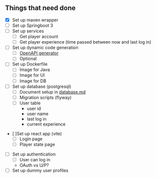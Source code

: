 ## Things that need done
- [x] Set up maven wrapper
- [ ] Set up Springboot 3
- [ ] Set up services
    - [ ] Get player account
    - [ ] Get player experience (time passed between now and last log in)
- [ ] Set up dynamic code generation
    - [ ] [OpenAPI generator](https://github.com/OpenAPITools/openapi-generator/tree/master/modules/openapi-generator-maven-plugin)
    - [ ] Optional
- [ ] Set up Dockerfile
    - [ ] Image for Java
    - [ ] Image for UI
    - [ ] Image for DB
- [ ] Set up database (postgresql)
    - [ ] Document setup in [database.md](database.md)
    - [ ] Migration scripts (flyway)
    - [ ] User table
        - user id
        - user name
        - last log in
        - current experience
- [ ]Set up react app (vite)
    - [ ] Login page
    - [ ] Player state page
- [ ] Set up authentication
    - [ ] User can log in
    - OAuth vs U/P?
- [ ] Set up dummy user profiles